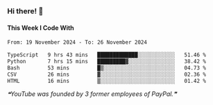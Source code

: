 ### Hi there! 👋

#### This Week I Code With
<!--START_SECTION:waka-->

```txt
From: 19 November 2024 - To: 26 November 2024

TypeScript   9 hrs 43 mins   █████████████░░░░░░░░░░░░   51.46 %
Python       7 hrs 15 mins   █████████▓░░░░░░░░░░░░░░░   38.42 %
Bash         53 mins         █▒░░░░░░░░░░░░░░░░░░░░░░░   04.73 %
CSV          26 mins         ▓░░░░░░░░░░░░░░░░░░░░░░░░   02.36 %
HTML         16 mins         ▒░░░░░░░░░░░░░░░░░░░░░░░░   01.42 %
```

<!--END_SECTION:waka-->

<!--STARTS_HERE_QUOTE_README-->
<i>❝YouTube was founded by 3 former employees of PayPal.❞</i>
<!--ENDS_HERE_QUOTE_README-->
